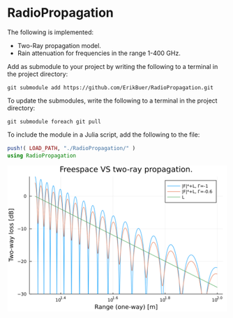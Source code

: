 # RadioPropagation
The following is implemented:
- Two-Ray propagation model.
- Rain attenuation for frequencies in the range 1-400 GHz.

Add as submodule to your project by writing the following to a terminal in the project directory:
```
git submodule add https://github.com/ErikBuer/RadioPropagation.git
```

To update the submodules, write the following to a terminal in the project directory:
```
git submodule foreach git pull
```

To include the module in a Julia script, add the following to the file:
```julia
push!( LOAD_PATH, "./RadioPropagation/" )
using RadioPropagation
```
![Image](figures/example_figure.png?raw=true)
